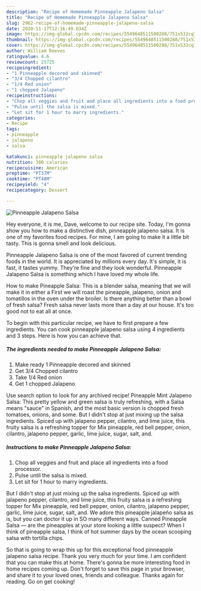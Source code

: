 ```yaml
---
description: "Recipe of Homemade Pinneapple Jalapeno Salsa"
title: "Recipe of Homemade Pinneapple Jalapeno Salsa"
slug: 2962-recipe-of-homemade-pinneapple-jalapeno-salsa
date: 2020-11-17T12:16:49.034Z
image: https://img-global.cpcdn.com/recipes/5549648511500288/751x532cq70/pinneapple-jalapeno-salsa-recipe-main-photo.jpg
thumbnail: https://img-global.cpcdn.com/recipes/5549648511500288/751x532cq70/pinneapple-jalapeno-salsa-recipe-main-photo.jpg
cover: https://img-global.cpcdn.com/recipes/5549648511500288/751x532cq70/pinneapple-jalapeno-salsa-recipe-main-photo.jpg
author: William Reeves
ratingvalue: 4.6
reviewcount: 25725
recipeingredient:
- "1 Pinneapple decored and skinned"
- "3/4 Chopped cilantro"
- "1/4 Red onion"
- "1 chopped Jalapeno"
recipeinstructions:
- "Chop all veggies and fruit and place all ingredients into a food processor."
- "Pulse until the salsa is mixed."
- "Let sit for 1 hour to marry ingredients."
categories:
- Recipe
tags:
- pinneapple
- jalapeno
- salsa

katakunci: pinneapple jalapeno salsa 
nutrition: 300 calories
recipecuisine: American
preptime: "PT37M"
cooktime: "PT48M"
recipeyield: "4"
recipecategory: Dessert

---
```



![Pinneapple Jalapeno Salsa](https://img-global.cpcdn.com/recipes/5549648511500288/751x532cq70/pinneapple-jalapeno-salsa-recipe-main-photo.jpg)

Hey everyone, it is me, Dave, welcome to our recipe site. Today, I'm gonna show you how to make a distinctive dish, pinneapple jalapeno salsa. It is one of my favorites food recipes. For mine, I am going to make it a little bit tasty. This is gonna smell and look delicious.

Pinneapple Jalapeno Salsa is one of the most favored of current trending foods in the world. It is appreciated by millions every day. It's simple, it is fast, it tastes yummy. They're fine and they look wonderful. Pinneapple Jalapeno Salsa is something which I have loved my whole life.

How to make Pineapple Salsa: This is a blender salsa, meaning that we will make it in either a First we will roast the pineapple, jalapeno, onion and tomatillos in the oven under the broiler. Is there anything better than a bowl of fresh salsa? Fresh salsa never lasts more than a day at our house. It&#39;s too good not to eat all at once.


To begin with this particular recipe, we have to first prepare a few ingredients. You can cook pinneapple jalapeno salsa using 4 ingredients and 3 steps. Here is how you can achieve that.

<!--inarticleads1-->

##### The ingredients needed to make Pinneapple Jalapeno Salsa:

1. Make ready 1 Pinneapple decored and skinned
1. Get 3/4 Chopped cilantro
1. Take 1/4 Red onion
1. Get 1 chopped Jalapeno


Use search option to look for any archived recipe! Pineapple Mint Jalapeno Salsa: This pretty yellow and green salsa is truly refreshing, with a Salsa means &#34;sauce&#34; in Spanish, and the most basic version is chopped fresh tomatoes, onions, and some. But I didn&#39;t stop at just mixing up the salsa ingredients. Spiced up with jalapeno pepper, cilantro, and lime juice, this fruity salsa is a refreshing topper for Mix pineapple, red bell pepper, onion, cilantro, jalapeno pepper, garlic, lime juice, sugar, salt, and. 

<!--inarticleads2-->

##### Instructions to make Pinneapple Jalapeno Salsa:

1. Chop all veggies and fruit and place all ingredients into a food processor.
1. Pulse until the salsa is mixed.
1. Let sit for 1 hour to marry ingredients.


But I didn&#39;t stop at just mixing up the salsa ingredients. Spiced up with jalapeno pepper, cilantro, and lime juice, this fruity salsa is a refreshing topper for Mix pineapple, red bell pepper, onion, cilantro, jalapeno pepper, garlic, lime juice, sugar, salt, and. We adore this pineapple jalapeño salsa as is, but you can doctor it up in SO many different ways. Canned Pineapple Salsa — are the pineapples at your store looking a little suspect? When I think of pineapple salsa, I think of hot summer days by the ocean scooping salsa with tortilla chips. 

So that is going to wrap this up for this exceptional food pinneapple jalapeno salsa recipe. Thank you very much for your time. I am confident that you can make this at home. There's gonna be more interesting food in home recipes coming up. Don't forget to save this page in your browser, and share it to your loved ones, friends and colleague. Thanks again for reading. Go on get cooking!
